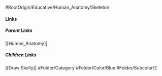 #RootOrigin/Educative/Human_Anatomy/Skeleton
#### Links
##### Parent Links
[[Human_Anatomy]]
##### Children Links
[[Draw Skelly]]
#Folder/Category
#Folder/Color/Blue
#Folder/Subcolor/2

